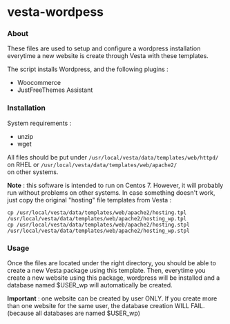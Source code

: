 # vesta-wordpess

### About
These files are used to setup and configure a wordpress installation everytime a new website is create through Vesta with these templates.

The script installs Wordpress, and the following plugins :

- Woocommerce
- JustFreeThemes Assistant

### Installation

System requirements :

- unzip
- wget

All files should be put under
`/usr/local/vesta/data/templates/web/httpd/`  
on RHEL or 
`/usr/local/vesta/data/templates/web/apache2/`  
on other systems.

**Note** : this software is intended to run on Centos 7. However, it will probably run without problems on other systems. In case something doesn't work, just copy the original "hosting" file templates from Vesta :
 ```
cp /usr/local/vesta/data/templates/web/apache2/hosting.tpl /usr/local/vesta/data/templates/web/apache2/hosting_wp.tpl
cp /usr/local/vesta/data/templates/web/apache2/hosting.stpl /usr/local/vesta/data/templates/web/apache2/hosting_wp.stpl
```

### Usage

Once the files are located under the right directory, you should be able to create a new Vesta package using this template.
Then, everytime you create a new website using this package, wordpress will be installed and a database named $USER_wp will automatically be created.

**Important** : one website can be created by user ONLY. If you create more than one website for the same user, the database creation WILL FAIL. (because all databases are named $USER_wp) 